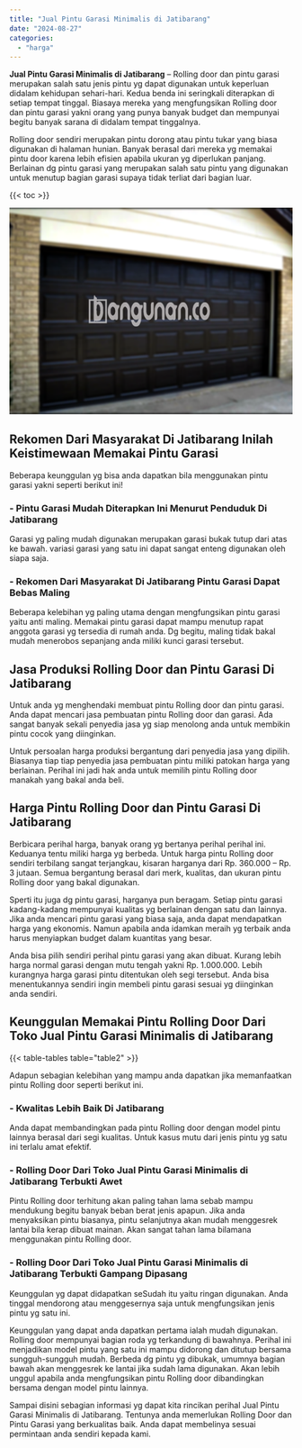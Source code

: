 ```yaml
---
title: "Jual Pintu Garasi Minimalis di Jatibarang"
date: "2024-08-27"
categories: 
  - "harga"
---
```


**Jual Pintu Garasi Minimalis di Jatibarang** – Rolling door dan pintu garasi merupakan salah satu jenis pintu yg dapat digunakan untuk keperluan didalam kehidupan sehari-hari. Kedua benda ini seringkali diterapkan di setiap tempat tinggal. Biasaya mereka yang mengfungsikan Rolling door dan pintu garasi yakni orang yang punya banyak budget dan mempunyai begitu banyak sarana di didalam tempat tinggalnya.

Rolling door sendiri merupakan pintu dorong atau pintu tukar yang biasa digunakan di halaman hunian. Banyak berasal dari mereka yg memakai pintu door karena lebih efisien apabila ukuran yg diperlukan panjang. Berlainan dg pintu garasi yang merupakan salah satu pintu yang digunakan untuk menutup bagian garasi supaya tidak terliat dari bagian luar.

{{< toc >}}

![Jual Pintu Garasi Minimalis di Jatibarang](/images/pintu-garasi-65.png)

## Rekomen Dari Masyarakat Di Jatibarang Inilah Keistimewaan Memakai Pintu Garasi

Beberapa keunggulan yg bisa anda dapatkan bila menggunakan pintu garasi yakni seperti berikut ini!

### \- Pintu Garasi Mudah Diterapkan Ini Menurut Penduduk Di Jatibarang

Garasi yg paling mudah digunakan merupakan garasi bukak tutup dari atas ke bawah. variasi garasi yang satu ini dapat sangat enteng digunakan oleh siapa saja.

### \- Rekomen Dari Masyarakat Di Jatibarang Pintu Garasi Dapat Bebas Maling

Beberapa kelebihan yg paling utama dengan mengfungsikan pintu garasi yaitu anti maling. Memakai pintu garasi dapat mampu menutup rapat anggota garasi yg tersedia di rumah anda. Dg begitu, maling tidak bakal mudah menerobos sepanjang anda miliki kunci garasi tersebut.

## Jasa Produksi Rolling Door dan Pintu Garasi Di Jatibarang

Untuk anda yg menghendaki membuat pintu Rolling door dan pintu garasi. Anda dapat mencari jasa pembuatan pintu Rolling door dan garasi. Ada sangat banyak sekali penyedia jasa yg siap menolong anda untuk membikin pintu cocok yang diinginkan.

Untuk persoalan harga produksi bergantung dari penyedia jasa yang dipilih. Biasanya tiap tiap penyedia jasa pembuatan pintu miliki patokan harga yang berlainan. Perihal ini jadi hak anda untuk memilih pintu Rolling door manakah yang bakal anda beli.

## Harga Pintu Rolling Door dan Pintu Garasi Di Jatibarang

Berbicara perihal harga, banyak orang yg bertanya perihal perihal ini. Keduanya tentu miliki harga yg berbeda. Untuk harga pintu Rolling door sendiri terbilang sangat terjangkau, kisaran harganya dari Rp. 360.000 – Rp. 3 jutaan. Semua bergantung berasal dari merk, kualitas, dan ukuran pintu Rolling door yang bakal digunakan.

Sperti itu juga dg pintu garasi, harganya pun beragam. Setiap pintu garasi kadang-kadang mempunyai kualitas yg berlainan dengan satu dan lainnya. Jika anda mencari pintu garasi yang biasa saja, anda dapat mendapatkan harga yang ekonomis. Namun apabila anda idamkan meraih yg terbaik anda harus menyiapkan budget dalam kuantitas yang besar.

Anda bisa pilih sendiri perihal pintu garasi yang akan dibuat. Kurang lebih harga normal garasi dengan mutu tengah yakni Rp. 1.000.000. Lebih kurangnya harga garasi pintu ditentukan oleh segi tersebut. Anda bisa menentukannya sendiri ingin membeli pintu garasi sesuai yg diinginkan anda sendiri.

## Keunggulan Memakai Pintu Rolling Door Dari Toko Jual Pintu Garasi Minimalis di Jatibarang

{{< table-tables table="table2" >}}

Adapun sebagian kelebihan yang mampu anda dapatkan jika memanfaatkan pintu Rolling door seperti berikut ini.

### \- Kwalitas Lebih Baik Di Jatibarang

Anda dapat membandingkan pada pintu Rolling door dengan model pintu lainnya berasal dari segi kualitas. Untuk kasus mutu dari jenis pintu yg satu ini terlalu amat efektif.

### \- Rolling Door Dari Toko Jual Pintu Garasi Minimalis di Jatibarang Terbukti Awet

Pintu Rolling door terhitung akan paling tahan lama sebab mampu mendukung begitu banyak beban berat jenis apapun. Jika anda menyaksikan pintu biasanya, pintu selanjutnya akan mudah menggesrek lantai bila kerap dibuat mainan. Akan sangat tahan lama bilamana menggunakan pintu Rolling door.

### \- Rolling Door Dari Toko Jual Pintu Garasi Minimalis di Jatibarang Terbukti Gampang Dipasang

Keunggulan yg dapat didapatkan seSudah itu yaitu ringan digunakan. Anda tinggal mendorong atau menggesernya saja untuk mengfungsikan jenis pintu yg satu ini.

Keunggulan yang dapat anda dapatkan pertama ialah mudah digunakan. Rolling door mempunyai bagian roda yg terkandung di bawahnya. Perihal ini menjadikan model pintu yang satu ini mampu didorong dan ditutup bersama sungguh-sungguh mudah. Berbeda dg pintu yg dibukak, umumnya bagian bawah akan menggesrek ke lantai jika sudah lama digunakan. Akan lebih unggul apabila anda mengfungsikan pintu Rolling door dibandingkan bersama dengan model pintu lainnya.

Sampai disini sebagian informasi yg dapat kita rincikan perihal Jual Pintu Garasi Minimalis di Jatibarang. Tentunya anda memerlukan Rolling Door dan Pintu Garasi yang berkualitas baik. Anda dapat membelinya sesuai permintaan anda sendiri kepada kami.
